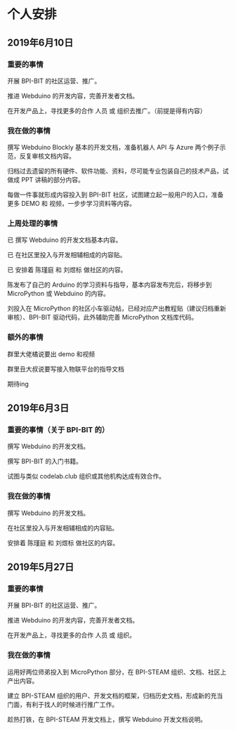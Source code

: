 # 个人安排

## 2019年6月10日

### 重要的事情

开展 BPI-BIT 的社区运营、推广。

推进 Webduino 的开发内容，完善开发者文档。

在开发产品上，寻找更多的合作 人员 或 组织去推广。（前提是得有内容）

### 我在做的事情

撰写 Webduino Blockly 基本的开发文档，准备机器人 API 与 Azure 两个例子示范，反复审核文档内容。

归档过去遗留的所有硬件、软件功能、资料，尽可能专业包装自己的技术产品，试做成 PPT 讲稿的部分内容。

每做一件事就形成内容投入到 BPI-BIT 社区，试图建立起一般用户的入口，准备更多 DEMO 和 视频，一步步学习资料等内容。

### 上周处理的事情

已 撰写 Webduino 的开发文档基本内容。

已 在社区里投入与开发相辅相成的内容贴。

已 安排着 陈瑾庭 和 刘煜标 做社区的内容。

陈发布了自己的 Arduino 的学习资料与指导，基本内容发布完后，将移步到 MicroPython 或 Webduino 的内容。

刘投入在 MicroPython 的社区小车驱动帖，已经对应产出教程贴（建议归档重新审核）、BPI-BIT 驱动代码，此外辅助完善 MicroPython  文档库代码。

### 额外的事情

群里大佬橘说要出 demo 和视频

群里丑大叔说要写接入物联平台的指导文档

期待ing

## 2019年6月3日

### 重要的事情（关于 BPI-BIT 的）

撰写 Webduino 的开发文档。

撰写 BPI-BIT 的入门书籍。

试图与类似 codelab.club 组织或其他机构达成有效合作。

### 我在做的事情

撰写 Webduino 的开发文档。

在社区里投入与开发相辅相成的内容贴。

安排着 陈瑾庭 和 刘煜标 做社区的内容。

## 2019年5月27日

### 重要的事情

开展 BPI-BIT 的社区运营、推广。

推进 Webduino 的开发内容，完善开发者文档。

在开发产品上，寻找更多的合作 人员 或 组织。

### 我在做的事情

运用好两位师弟投入到 MicroPython 部分，在 BPI-STEAM 组织、文档、社区上产出内容。

建立 BPI-STEAM 组织的用户、开发文档的框架，归档历史文档，形成新的充当门面，有利于找人的时候进行推广工作。

趁热打铁，在 BPI-STEAM 开发文档上，撰写 Webduino 开发文档说明。
